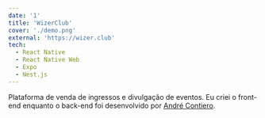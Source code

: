 ```yaml
---
date: '1'
title: 'WizerClub'
cover: './demo.png'
external: 'https://wizer.club'
tech:
  - React Native
  - React Native Web
  - Expo
  - Nest.js
---
```


Plataforma de venda de ingressos e divulgação de eventos. Eu criei o front-end enquanto o back-end foi desenvolvido por [André Contiero](https://www.linkedin.com/in/andr%C3%A9-contiero-3b04581a5/).
